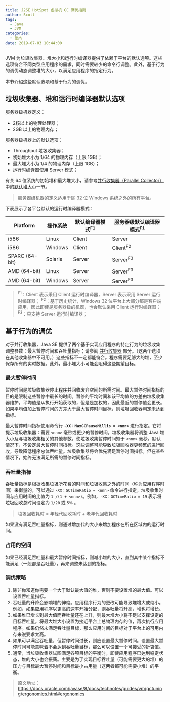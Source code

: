 ```yaml
---
title: J2SE HotSpot 虚拟机 GC 调优指南
author: Scott
tags:
  - Java
  - JVM
categories:
  - 技术
date: 2019-07-03 10:44:00
---
```

JVM 为垃圾收集器、堆大小和运行时编译器提供了依赖于平台的默认选项。这些选项符合不同类型应用程序的需求，同时需要较少的命令行调整。此外，基于行为的调优动态调整堆的大小，以满足应用程序的指定行为。

本节介绍这些默认选项和基于行为的调优。

## 垃圾收集器、堆和运行时编译器默认选项
服务器级机器定义：

* 2核以上的物理处理器；
* 2GB 以上的物理内存；

服务器级机器上的默认选项：

* Throughput 垃圾收集器；
* 初始堆大小为 1/64 的物理内存（上限 1GB）；
* 最大堆大小为 1/4 的物理内存（上限 1GB）；
* 运行时编译器使用 Server 模式；

有关 64 位系统的初始堆和最大堆大小，请参考[并行收集器（Parallel Collector）](https://docs.oracle.com/javase/8/docs/technotes/guides/vm/gctuning/parallel.html#CHDCFBIF)中的[默认堆大小](https://docs.oracle.com/javase/8/docs/technotes/guides/vm/gctuning/parallel.html#default_heap_size)一节。

> 服务器级机器的定义适用于除 32 位 Windows 系统之外的所有平台。

下表展示了各平台默认的运行时编译器模式：

|Platform| 操作系统 |默认编译器模式<sup>F1</sup>| 服务器级默认编译器模式<sup>F1</sup>|
|---|---|---|---|
|i586|Linux|Client|Server|
|i586|Windows|Client|Client<sup>F2</sup>|
|SPARC (64-bit)|Solaris|Server|Server<sup>F3</sup>|
|AMD (64-bit)|Linux|Server|Server<sup>F3</sup>|
|AMD (64-bit)|Windows|Server|Server<sup>F3</sup>|

> <sup>F1</sup>：Client 表示采用 Client 运行时编译器，Server 表示采用 Server 运行时编译器；
> <sup>F2</sup>：基于历史统计，Windows 32 位平台上大部分都是客户端应用，因此即使是服务器级的机器，也会默认采用 Client 运行时编译器；
> <sup>F3</sup>：只支持 Server 运行时编译器；

## 基于行为的调优
对于并行收集器，Java SE 提供了两个基于实现应用程序的特定行为的垃圾收集调整参数：最大暂停时间和吞吐量指标；请参阅 [并行收集器](https://docs.oracle.com/javase/8/docs/technotes/guides/vm/gctuning/parallel.html#CHDCFBIF) 部分。（这两个选项在其他收集器中不可用。）这些指标不一定都能符合。程序需要足够大的堆，至少保存所有的实时数据。此外，最小堆大小可能会阻碍这些期望目标。

### 最大暂停时间
暂停时间是垃圾收集器停止程序并回收废弃空间的所需时间。最大暂停时间指标的目的是限制这些暂停中最长的时间。暂停的平均时间和该平均值的方差由垃圾收集器维护。平均值是从执行开始获取的，但是是加权的，因此最近的暂停值会更长。如果平均值加上暂停时间的方差大于最大暂停时间目标，则垃圾回收器判定未达到指标。

最大暂停时间指标使用命令行 **`-XX：MaxGCPauseMillis = <nnn>`** 进行指定。它将提示垃圾收集器：需要 `<nnn>` 毫秒或更少的暂停时间。垃圾收集器将调整 Java 堆大小及与垃圾收集相关的其他参数，使垃圾收集暂停时间短于 `<nnn>` 毫秒。默认情况下，不设定最大暂停时间指标。这些调整可能导致垃圾回收器更频繁的进行回收，导致降低程序总体吞吐量。垃圾收集器将会优先满足暂停时间指标。但在某些情况下，始终无法满足所需的暂停时间指标。

### 吞吐量指标
吞吐量指标是根据收集垃圾所花费的时间和垃圾收集之外的时间（称为应用程序时间）来衡量的，可以通过 `-XX：GCTimeRatio = <nnn>` 命令进行指定。垃圾收集时间与应用时间的比值为 `1 /(1 + <nnn>)`。例如，`-XX：GCTimeRatio = 19` 表示将垃圾回收总时间设定为 `1/20` 或 `5％` 。

> 垃圾回收耗时 = 年轻代回收耗时 + 老年代回收耗时

如果没有满足吞吐量指标，则通过增加代的大小来增加程序在所在区域内的运行时间。

### 占用的空间
如果已经满足吞吐量和最大暂停时间指标，则减小堆的大小，直到其中某个指标不能满足（一般都是吞吐量），再来调整未达到的指标。

### 调优策略
1. 除非你知道你需要一个大于默认最大值的堆，否则不要设置堆的最大值。可以设置吞吐量指标。
2. 吞吐量的升降会影响堆的伸缩。应用程序行为的更改可能导致堆增大或缩小。例如，如果应用程序以更高的速率开始分配，则吞吐量将升高，堆也将增长。
3. 如果堆已增长到最大值而吞吐量还在上升，则最大堆大小将不足以支撑设定的目标吞吐量。将最大堆大小设置为接近平台上总物理内存的值，再次执行应用程序。如果仍然未满足吞吐量目标，那么应用时间的目标对于平台上的可用内存来说要求太高。
4. 如果可以满足吞吐量，但暂停时间过长，则应设置最大暂停时间。设置最大暂停时间可能意味着不会达到吞吐量目标，那么可以设置一个可接受的折衷值。
5. 通常，当垃圾收集器试图满足各项目标的平衡时，即使应用程序已达到稳定状态，堆的大小也会振荡。主要是为了实现目标吞吐量（可能需要更大的堆）的压力与目标最大暂停时间和目标最小占用量（这两者都可能需要小堆）的平衡。

> 原文地址：https://docs.oracle.com/javase/8/docs/technotes/guides/vm/gctuning/ergonomics.html#ergonomics